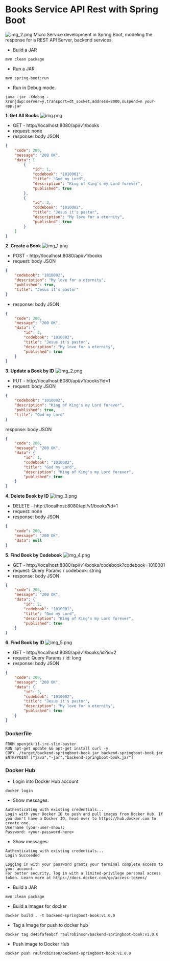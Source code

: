 # Books Service API Rest with Spring Boot

![img_2.png](postman/img_6.png)
Micro Service development in Spring Boot, modeling the response for a REST API Server, backend services.

- Build a JAR
```text
mvn clean package
```
- Run a JAR
```text
mvn spring-boot:run
```
- Run in Debug mode.
```text
java -jar -Xdebug -Xrunjdwp:server=y,transport=dt_socket,address=8000,suspend=n your-app.jar
```

**1. Get All Books**
![img.png](postman/img.png)
- GET - http://localhost:8080/api/v1/books
- request: none
- response: body JSON
```json
{
    "code": 200,
    "message": "200 OK",
    "data": [
        {
            "id": 1,
            "codebook": "1010001",
            "title": "God my Lord",
            "description": "King of King's my Lord forever",
            "published": true
        },
        {
            "id": 2,
            "codebook": "1010002",
            "title": "Jesus it's pastor",
            "description": "My love for a eternity",
            "published": true
        }
    ]
}
```
**2. Create a Book**
![img_1.png](postman/img_1.png)
- POST - http://localhost:8080/api/v1/books
- request: body JSON
```json
{
    "codebook": "1010002",
    "description": "My love for a eternity",
    "published": true,
    "title": "Jesus it's pastor"
}
```
- response: body JSON
```json
{
    "code": 200,
    "message": "200 OK",
    "data": {
        "id": 2,
        "codebook": "1010002",
        "title": "Jesus it's pastor",
        "description": "My love for a eternity",
        "published": true
    }
}
```
**3. Update a Book by ID**
![img_2.png](postman/img_2.png)
- PUT - http://localhost:8080/api/v1/books?id=1
- request: body JSON
```json
{
    "codebook": "1010002",
    "description": "King of King's my Lord forever",
    "published": true,
    "title": "God my Lord"
}
```
response: body JSON
```json
{
    "code": 200,
    "message": "200 OK",
    "data": {
        "id": 1,
        "codebook": "1010002",
        "title": "God my Lord",
        "description": "King of King's my Lord forever",
        "published": true
    }
}
```
**4. Delete Book by ID**
![img_3.png](postman/img_3.png)
- DELETE - http://localhost:8080/api/v1/books?id=1
- request: none
- response: body JSON
```json
{
    "code": 200,
    "message": "200 OK",
    "data": null
}
```
**5. Find Book by Codebook**
![img_4.png](postman/img_4.png)
- GET - http://localhost:8080/api/v1/books/codebook?codebook=1010001
- request: Query Params / codebook: string
- response: body JSON
```json
{
    "code": 200,
    "message": "200 OK",
    "data": {
        "id": 2,
        "codebook": "1010001",
        "title": "God my Lord",
        "description": "King of King's my Lord forever",
        "published": true
    }
}
```
**6. Find Book by ID**
![img_5.png](postman/img_5.png)
- GET - http://localhost:8080/api/v1/books/id?id=2
- request: Query Params / id: long
- response: body JSON
```json
{
    "code": 200,
    "message": "200 OK",
    "data": {
        "id": 2,
        "codebook": "1010002",
        "title": "Jesus it's pastor",
        "description": "My love for a eternity",
        "published": true
    }
}
```

### Dockerfile

```text
FROM openjdk:11-jre-slim-buster
RUN apt-get update && apt-get install curl -y
COPY ./target/backend-springboot-book.jar backend-springboot-book.jar
ENTRYPOINT ["java","-jar","backend-springboot-book.jar"]
```

### Docker Hub

- Login into Docker Hub account
```text
docker login
```
- Show messages:
```text
Authenticating with existing credentials...
Login with your Docker ID to push and pull images from Docker Hub. If you don't have a Docker ID, head over to https://hub.docker.com to create one.
Username (your-user-show):
Password: <your-password-here>
```
- Show messages:
```text
Authenticating with existing credentials...
Login Succeeded

Logging in with your password grants your terminal complete access to your account.
For better security, log in with a limited-privilege personal access token. Learn more at https://docs.docker.com/go/access-tokens/
```
- Build a JAR
```text
mvn clean package
```
- Build a Images for docker
```text
docker build . -t backend-springboot-book:v1.0.0
```
- Tag a Image for push to docker hub
```text
docker tag d445fafeabcf raulrobinson/backend-springboot-book:v1.0.0
```
- Push image to Docker Hub
```text
docker push raulrobinson/backend-springboot-book:v1.0.0
```